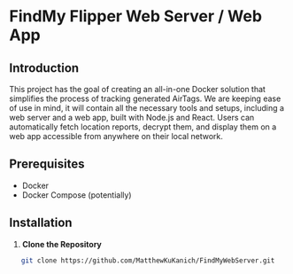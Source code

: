 # FindMy Flipper Web Server / Web App

## Introduction
This project has the goal of creating an all-in-one Docker solution that simplifies the process of tracking generated AirTags. We are keeping ease of use in mind, it will contain all the necessary tools and setups, including a web server and a web app, built with Node.js and React. Users can automatically fetch location reports, decrypt them, and display them on a web app accessible from anywhere on their local network.

## Prerequisites
- Docker
- Docker Compose (potentially)

## Installation

1. **Clone the Repository**
```bash
   git clone https://github.com/MatthewKuKanich/FindMyWebServer.git
```
